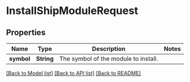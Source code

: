 # InstallShipModuleRequest

## Properties

Name | Type | Description | Notes
------------ | ------------- | ------------- | -------------
**symbol** | **String** | The symbol of the module to install. | 

[[Back to Model list]](../README.md#documentation-for-models) [[Back to API list]](../README.md#documentation-for-api-endpoints) [[Back to README]](../README.md)


